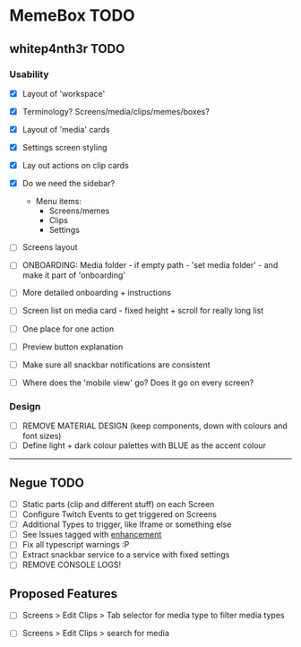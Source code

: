 
# MemeBox TODO

## whitep4nth3r TODO

### Usability

* [x] Layout of 'workspace'
* [x] Terminology? Screens/media/clips/memes/boxes?
* [x] Layout of 'media' cards
* [x] Settings screen styling
* [x] Lay out actions on clip cards
* [x] Do we need the sidebar?
    * Menu items:
        * Screens/memes
        * Clips
        * Settings
* [ ] Screens layout
* [ ] ONBOARDING: Media folder - if empty path - 'set media folder' 
        - and make it part of 'onboarding'
* [ ] More detailed onboarding + instructions

* [ ] Screen list on media card - fixed height + scroll for really long list
* [ ] One place for one action
* [ ] Preview button explanation
* [ ] Make sure all snackbar notifications are consistent
* [ ] Where does the 'mobile view' go? Does it go on every screen?

### Design

* [ ] REMOVE MATERIAL DESIGN (keep components, down with colours and font sizes)
* [ ] Define light + dark colour palettes with BLUE as the accent colour

____


## Negue TODO

* [ ] Static parts (clip and different stuff) on each Screen
* [ ] Configure Twitch Events to get triggered on Screens
* [ ] Additional Types to trigger, like Iframe or something else
* [ ] See Issues tagged with [enhancement](https://github.com/negue/meme-box/labels/enhancement) 
* [ ] Fix all typescript warnings :P
* [ ] Extract snackbar service to a service with fixed settings
* [ ] REMOVE CONSOLE LOGS!

## Proposed Features

* [ ] Screens > Edit Clips > Tab selector for media type to filter media types
* [ ] Screens > Edit Clips > search for media















 

